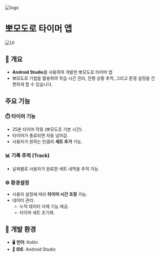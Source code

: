 ![logo](https://github.com/user-attachments/assets/39efd321-40b8-44b6-96b2-feac6d935368)
# 뽀모도로 타이머 앱
![UI](https://github.com/user-attachments/assets/bd7ff99f-b9da-4f20-aa93-75c120edccda)

## 🍅 개요
- **Android Studio**를 사용하여 개발한 뽀모도로 타이머 앱
- 뽀모도로 기법을 활용하여 학습 시간 관리, 진행 상황 추적, 그리고 환경 설정을 간편하게 할 수 있습니다.

## 주요 기능 
### ⏱️ **타이머 기능** 
- 25분 타이머 작동 (뽀모도로 기본 시간).
- 타이머가 종료되면 자동 넘어감.
- 사용자가 원하는 만큼의 **세트 추가** 가능.
### 📊 **기록 추적 (Track)**
- 날짜별로 사용자가 완료한 세트 내역을 추적 가능.
### ⚙️ **환경설정**
- 사용자 설정에 따라 **타이머 시간 조정** 가능.
- 데이터 관리:
    - 누적 데이터 삭제 기능 제공.
    - 타이머 세트 초기화.
## 🚀 **개발 환경**
- 🖥️ **언어**: Kotlin
- 🔧 **IDE**: Android Studio
